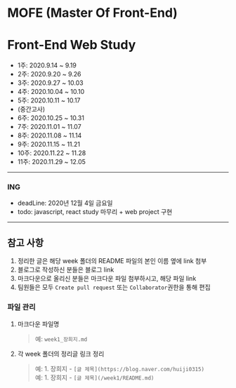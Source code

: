 MOFE (Master Of Front-End)
=========================
# Front-End Web Study

- 1주: 2020.9.14 ~ 9.19
- 2주: 2020.9.20 ~ 9.26
- 3주: 2020.9.27 ~ 10.03
- 4주: 2020.10.04 ~ 10.10
- 5주: 2020.10.11 ~ 10.17  
- (중간고사)  
- 6주: 2020.10.25 ~ 10.31  
- 7주: 2020.11.01 ~ 11.07
- 8주: 2020.11.08 ~ 11.14
- 9주: 2020.11.15 ~ 11.21
- 10주: 2020.11.22 ~ 11.28  
- 11주: 2020.11.29 ~ 12.05

---

### ING

- deadLine: 2020년 12월 4일 금요일
- todo: javascript, react study 마무리 + web project 구현

---

## 참고 사항

1. 정리한 글은 해당 week 폴더의 README 파일의 본인 이름 옆에 link 첨부
2. 블로그로 작성하신 분들은 블로그 link
3. 마크다운으로 올리신 분들은 마크다운 파일 첨부하시고, 해당 파일 link  
4. 팀원들은 모두 `Create pull request` 또는 `Collaborator`권한을 통해 편집  

### 파일 관리

1. 마크다운 파일명
   > 예: `week1_장희지.md`
2. 각 week 폴더의 정리글 링크 정리
   > 예: 1. 장희지 - `[글 제목](https://blog.naver.com/huiji0315)`  
   > 예: 1. 장희지 - `[글 제목](/week1/README.md)`
